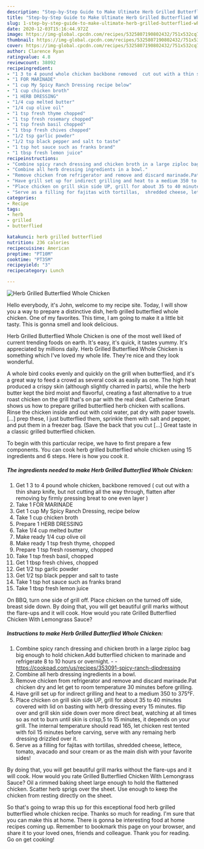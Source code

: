 ```yaml
---
description: "Step-by-Step Guide to Make Ultimate Herb Grilled Butterflied Whole Chicken"
title: "Step-by-Step Guide to Make Ultimate Herb Grilled Butterflied Whole Chicken"
slug: 1-step-by-step-guide-to-make-ultimate-herb-grilled-butterflied-whole-chicken
date: 2020-12-03T15:16:44.972Z
image: https://img-global.cpcdn.com/recipes/5325807190802432/751x532cq70/herb-grilled-butterflied-whole-chicken-recipe-main-photo.jpg
thumbnail: https://img-global.cpcdn.com/recipes/5325807190802432/751x532cq70/herb-grilled-butterflied-whole-chicken-recipe-main-photo.jpg
cover: https://img-global.cpcdn.com/recipes/5325807190802432/751x532cq70/herb-grilled-butterflied-whole-chicken-recipe-main-photo.jpg
author: Clarence Ryan
ratingvalue: 4.8
reviewcount: 38092
recipeingredient:
- "1 3 to 4 pound whole chicken backbone removed  cut out with a thin sharp knife but not cutting all the way through flatten after removing by firmly pressing breat to one even layer "
- "1 FOR MARINADE"
- "1 cup My Spicy Ranch Dressing recipe below"
- "1 cup chicken broth"
- "1 HERB DRESSING"
- "1/4 cup melted butter"
- "1/4 cup olive oil"
- "1 tsp fresh thyme chopped"
- "1 tsp fresh rosemary chopped"
- "1 tsp fresh basil chopped"
- "1 tbsp fresh chives chopped"
- "1/2 tsp garlic powder"
- "1/2 tsp black pepper and salt to taste"
- "1 tsp hot sauce such as franks brand"
- "1 tbsp fresh lemon juice"
recipeinstructions:
- "Combine spicy ranch dressing and chicken broth in a large ziploc bag big enough to hold chicken.Add butterflied chicken to marinade and refrigerate 8 to 10 hours or overnight.  https://cookpad.com/us/recipes/353091-spicy-ranch-dipdressing"
- "Combine all herb dressing ingredients in a bowl."
- "Remove chicken from refrigerator and remove and discard marinade.Pat chicken dry and let get to room temperature 30 minutes before grilling."
- "Have grill set up for indirect grilling and heat to a medium 350 to 375°F."
- "Place chicken on grill skin side UP, grill for about 35 to 40 minutes covered with lid on basting with herb dressing every 15 minutes. flip over and grill skin side down over more direct beat, watching at all times so as not to burn until skin is crisp,5 to 15 minutes, it depends on your grill. The internal temperature should read 165, let chicken rest tented with foil 15 minutes before carving, serve with any remaing herb dressing drizzled over it."
- "Serve as a filling for fajitas with tortillas,  shredded cheese, lettece, tomato, avacado and sour cream or as the main dish with your favorite sides!"
categories:
- Recipe
tags:
- herb
- grilled
- butterflied

katakunci: herb grilled butterflied 
nutrition: 236 calories
recipecuisine: American
preptime: "PT10M"
cooktime: "PT35M"
recipeyield: "3"
recipecategory: Lunch

---
```



![Herb Grilled Butterflied Whole Chicken](https://img-global.cpcdn.com/recipes/5325807190802432/751x532cq70/herb-grilled-butterflied-whole-chicken-recipe-main-photo.jpg)

Hello everybody, it's John, welcome to my recipe site. Today, I will show you a way to prepare a distinctive dish, herb grilled butterflied whole chicken. One of my favorites. This time, I am going to make it a little bit tasty. This is gonna smell and look delicious.

Herb Grilled Butterflied Whole Chicken is one of the most well liked of current trending foods on earth. It's easy, it's quick, it tastes yummy. It's appreciated by millions daily. Herb Grilled Butterflied Whole Chicken is something which I've loved my whole life. They're nice and they look wonderful.

A whole bird cooks evenly and quickly on the grill when butterflied, and it&#39;s a great way to feed a crowd as several cook as easily as one. The high heat produced a crispy skin (although slightly charred in parts), while the herb butter kept the bird moist and flavorful, creating a fast alternative to a true roast chicken on the grill that&#39;s on par with the real deal. Catherine Smart shows us how to prepare grilled butterflied herb chicken with scallions. Rinse the chicken inside and out with cold water, pat dry with paper towels. […] prep these, I just butterflied them, sprinkle them with salt and pepper, and put them in a freezer bag. (Save the back that you cut […] Great taste in a classic grilled butterflied chicken.


To begin with this particular recipe, we have to first prepare a few components. You can cook herb grilled butterflied whole chicken using 15 ingredients and 6 steps. Here is how you cook it.

<!--inarticleads1-->

##### The ingredients needed to make Herb Grilled Butterflied Whole Chicken:

1. Get 1 3 to 4 pound whole chicken, backbone removed ( cut out with a thin sharp knife, but not cutting all the way through, flatten after removing by firmly pressing breat to one even layer )
1. Take 1 FOR MARINADE
1. Get 1 cup My Spicy Ranch Dressing, recipe below
1. Take 1 cup chicken broth
1. Prepare 1 HERB DRESSING
1. Take 1/4 cup melted butter
1. Make ready 1/4 cup olive oil
1. Make ready 1 tsp fresh thyme, chopped
1. Prepare 1 tsp fresh rosemary, chopped
1. Take 1 tsp fresh basil, chopped
1. Get 1 tbsp fresh chives, chopped
1. Get 1/2 tsp garlic powder
1. Get 1/2 tsp black pepper and salt to taste
1. Take 1 tsp hot sauce such as franks brand
1. Take 1 tbsp fresh lemon juice


On BBQ, turn one side of grill off. Place chicken on the turned off side, breast side down. By doing that, you will get beautiful grill marks without the flare-ups and it will cook. How would you rate Grilled Butterflied Chicken With Lemongrass Sauce? 

<!--inarticleads2-->

##### Instructions to make Herb Grilled Butterflied Whole Chicken:

1. Combine spicy ranch dressing and chicken broth in a large ziploc bag big enough to hold chicken.Add butterflied chicken to marinade and refrigerate 8 to 10 hours or overnight. -  - https://cookpad.com/us/recipes/353091-spicy-ranch-dipdressing
1. Combine all herb dressing ingredients in a bowl.
1. Remove chicken from refrigerator and remove and discard marinade.Pat chicken dry and let get to room temperature 30 minutes before grilling.
1. Have grill set up for indirect grilling and heat to a medium 350 to 375°F.
1. Place chicken on grill skin side UP, grill for about 35 to 40 minutes covered with lid on basting with herb dressing every 15 minutes. flip over and grill skin side down over more direct beat, watching at all times so as not to burn until skin is crisp,5 to 15 minutes, it depends on your grill. The internal temperature should read 165, let chicken rest tented with foil 15 minutes before carving, serve with any remaing herb dressing drizzled over it.
1. Serve as a filling for fajitas with tortillas,  shredded cheese, lettece, tomato, avacado and sour cream or as the main dish with your favorite sides!


By doing that, you will get beautiful grill marks without the flare-ups and it will cook. How would you rate Grilled Butterflied Chicken With Lemongrass Sauce? Oil a rimmed baking sheet large enough to hold the flattened chicken. Scatter herb sprigs over the sheet. Use enough to keep the chicken from resting directly on the sheet. 

So that's going to wrap this up for this exceptional food herb grilled butterflied whole chicken recipe. Thanks so much for reading. I'm sure that you can make this at home. There is gonna be interesting food at home recipes coming up. Remember to bookmark this page on your browser, and share it to your loved ones, friends and colleague. Thank you for reading. Go on get cooking!
